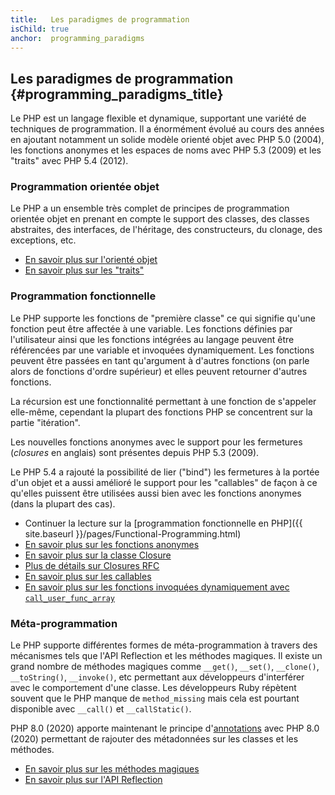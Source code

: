```yaml
---
title:   Les paradigmes de programmation
isChild: true
anchor:  programming_paradigms
---
```


## Les paradigmes de programmation {#programming_paradigms_title}

Le PHP est un langage flexible et dynamique, supportant une variété de techniques de programmation. Il a énormément évolué au
cours des années en ajoutant notamment un solide modèle orienté objet avec PHP 5.0 (2004), les fonctions anonymes et
les espaces de noms avec PHP 5.3 (2009) et les "traits" avec PHP 5.4 (2012).

### Programmation orientée objet

Le PHP a un ensemble très complet de principes de programmation orientée objet en prenant en compte le support des classes,
des classes abstraites, des interfaces, de l'héritage, des constructeurs, du clonage, des exceptions, etc.

* [En savoir plus sur l'orienté objet][oop]
* [En savoir plus sur les "traits"][traits]

### Programmation fonctionnelle

Le PHP supporte les fonctions de "première classe" ce qui signifie qu'une fonction peut être affectée à une variable.
Les fonctions définies par l'utilisateur ainsi que les fonctions intégrées au langage peuvent être référencées par une
variable et invoquées dynamiquement. Les fonctions peuvent être passées en tant qu'argument à d'autres fonctions (on
parle alors de fonctions d'ordre supérieur) et elles peuvent retourner d'autres fonctions.

La récursion est une fonctionnalité permettant à une fonction de s'appeler elle-même, cependant la plupart des fonctions
PHP se concentrent sur la partie "itération".

Les nouvelles fonctions anonymes avec le support pour les fermetures (_closures_ en anglais) sont présentes depuis
PHP 5.3 (2009).

Le PHP 5.4 a rajouté la possibilité de lier ("bind") les fermetures à la portée d'un objet et a aussi amélioré le support pour
les "callables" de façon à ce qu'elles puissent être utilisées aussi bien avec les fonctions anonymes (dans la plupart des
cas).

* Continuer la lecture sur la [programmation fonctionnelle en PHP]({{ site.baseurl }}/pages/Functional-Programming.html)
* [En savoir plus sur les fonctions anonymes][anonymous-functions]
* [En savoir plus sur la classe Closure][closure-class]
* [Plus de détails sur Closures RFC][closures-rfc]
* [En savoir plus sur les callables][callables]
* [En savoir plus sur les fonctions invoquées dynamiquement avec `call_user_func_array`][call-user-func-array]

### Méta-programmation

Le PHP supporte différentes formes de méta-programmation à travers des mécanismes tels que l'API Reflection et les
méthodes magiques. Il existe un grand nombre de méthodes magiques comme `__get()`, `__set()`, `__clone()`,
`__toString()`, `__invoke()`, etc permettant aux développeurs d'interférer avec le comportement d'une classe. Les
développeurs Ruby répètent souvent que le PHP manque de `method_missing` mais cela est pourtant disponible avec
`__call()` et `__callStatic()`.

PHP 8.0 (2020) apporte maintenant le principe d'[annotations](https://www.php.net/manual/fr/language.attributes.overview.php) avec PHP 8.0 (2020) permettant de rajouter des métadonnées sur les classes et les méthodes.

* [En savoir plus sur les méthodes magiques][magic-methods]
* [En savoir plus sur l'API Reflection][reflection]

[namespaces]: http://php.net/manual/fr/language.namespaces.php
[overloading]: http://php.net/manual/fr/language.oop5.overloading.php
[oop]: http://www.php.net/manual/fr/language.oop5.php
[anonymous-functions]: http://www.php.net/manual/fr/functions.anonymous.php
[closure-class]: http://php.net/manual/fr/class.closure.php
[callables]: http://php.net/manual/fr/language.types.callable.php
[magic-methods]: http://php.net/manual/fr/language.oop5.magic.php
[reflection]: http://www.php.net/manual/fr/intro.reflection.php
[traits]: http://www.php.net/traits
[call-user-func-array]: http://php.net/manual/fr/function.call-user-func-array.php
[closures-rfc]: https://wiki.php.net/rfc/closures
